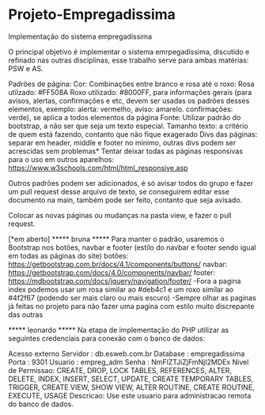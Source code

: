# Projeto-Empregadissima
Implementação do sistema empregadíssima

O principal objetivo é implementar o sistema emrpegadíssima, discutido e refinado nas outras disciplinas, esse trabalho serve para ambas matérias: PSW e AS.

Padrões de página:
Cor: Combinações entre branco e rosa até o roxo: Rosa utilzado: #FF508A Roxo utilizado: #8000FF, para informações gerais (para avisos, alertas, confirmações e etc, devem ser
usadas os padrões desses elementos, exemplo: alerta: vermelho, aviso: amarelo. confirmações: verde), se aplica a todos elementos da página
Fonte: Utilizar padrão do bootstrap, a não ser que seja um texto especial.
    Tamanho texto: a critério de quem está fazendo, contanto que não fique exagerado
Divs das páginas: separar em header, middle e footer no mínimo, outras divs podem ser acrescidas sem problemas*
Tentar deixar todas as páginas responsivas para o uso em outros aparelhos: https://www.w3schools.com/html/html_responsive.asp

Outros padrões podem ser adicionados, é só avisar todos do grupo e fazer um pull request desse arquivo de texto, se conseguirem editar esse documento na main, também pode ser
feito, contanto que seja avisado.

Colocar as novas páginas ou mudanças na pasta view, e fazer o pull request.

[*em aberto]
***** bruna *****
Para manter o padrão, usaremos o Bootstrap nos botões, navbar e footer (estilo do navbar e footer sendo igual em todas as páginas do site)
	botões: https://getbootstrap.com.br/docs/4.1/components/buttons/
	navbar: https://getbootstrap.com/docs/4.0/components/navbar/
	footer: https://mdbootstrap.com/docs/jquery/navigation/footer/
-Fora a pagina index podemos usar um rosa similar ao #deb4c1 e um roxo similar ao #4f2f67 (podendo ser mais claro ou mais escuro)
-Sempre olhar as paginas já feitas no projeto para não fazer uma pagina com estilo muito discrepante das outras

***** leonardo *****
Na etapa de implementação do PHP utilizar as seguintes credenciais para conexão com o banco de dados:

Acesso externo
Servidor : db.esweb.com.br
Database : empregadissima
Porta    : 9301
Usuario  : empreg_adm
Senha    : NmFlZTJiZjFmNjI2MDEx
Nivel de Permissao: CREATE, DROP, LOCK TABLES, REFERENCES, ALTER, DELETE, INDEX, INSERT, SELECT, UPDATE, CREATE TEMPORARY TABLES, TRIGGER, CREATE VIEW, SHOW VIEW, ALTER ROUTINE, CREATE ROUTINE, EXECUTE, USAGE
Descricao: Use este usuario para administracao remota do banco de dados.
